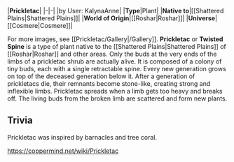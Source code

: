 |**Prickletac**|
|-|-|
|by User: KalynaAnne|
|**Type**|Plant|
|**Native to**|[[Shattered Plains\|Shattered Plains]]|
|**World of Origin**|[[Roshar\|Roshar]]|
|**Universe**|[[Cosmere\|Cosmere]]|

For more images, see [[Prickletac/Gallery\|/Gallery]].
**Prickletac** or **Twisted Spine** is a type of plant native to the [[Shattered Plains\|Shattered Plains]] of [[Roshar\|Roshar]] and other areas.
Only the buds at the very ends of the limbs of a prickletac shrub are actually alive. It is composed of a colony of tiny buds, each with a single retractable spine. Every new generation grows on top of the deceased generation below it. After a generation of prickletacs die, their remnants become stone-like, creating strong and inflexible limbs.
Prickletac spreads when a limb gets too heavy and breaks off. The living buds from the broken limb are scattered and form new plants.

## Trivia
Prickletac was inspired by barnacles and tree coral.


https://coppermind.net/wiki/Prickletac